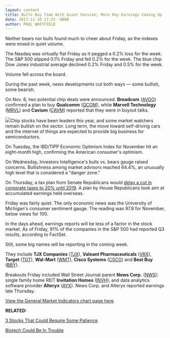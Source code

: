 ```yaml
---
layout: content
title: Bulls Buy Time With Quiet Session; More Key Earnings Coming Up
date: 2017-11-10 17:23 -0800
author: PAUL WHITFIELD
---
```






Neither bears nor bulls found much to cheer about Friday, as the indexes were mixed in quiet volume.




The Nasdaq was virtually flat Friday as it pegged a 0.2% loss for the week. The S&P 500 slipped 0.1% Friday and fell 0.2% for the week. The blue chip Dow Jones industrial average declined 0.2% Friday and 0.5% for the week.


Volume fell across the board.


During the past week, news developments cut both ways — some bullish, some bearish.


On Nov. 6, two potential chip deals were announced. **Broadcom** ([AVGO](https://research.investors.com/quote.aspx?symbol=AVGO)) confirmed a plan to buy **Qualcomm** ([QCOM](https://research.investors.com/quote.aspx?symbol=QCOM)), while **Marvell Technology** ([MRVL](https://research.investors.com/quote.aspx?symbol=MRVL)) and **Cavium** ([CAVM](https://research.investors.com/quote.aspx?symbol=CAVM)) reported that they were in buyout talks.


![](https://www.investors.com/wp-content/uploads/2017/11/MP111017-204x300.png)Chip stocks have been leaders this year, and some market watchers remain bullish on the sector. Long term, the move toward self-driving cars and the internet of things are expected to provide big business for semiconductors.


On Tuesday, the IBD/TIPP Economic Optimism Index for November hit an eight-month high, confirming the American consumer's optimism.


On Wednesday, Investors Intelligence's bulls vs. bears gauge raised concerns. Bullishness among market advisors reached 64.4%, an unusually high level that is considered a "danger zone."


On Thursday, a tax plan from Senate Republicans would [delay a cut in corporate taxes to 20% until 2019](https://www.investors.com/news/senate-gop-tax-bill-may-be-bad-news-for-investors-sp-500-slips/). A plan by House Republicans took aim at accumulated earnings held overseas.


Friday was fairly quiet. The only economic news was the University of Michigan's consumer sentiment gauge. The reading was 97.8 for November, below views for 100.


In the days ahead, earnings reports will be less of a factor in the stock market. As of Friday, 91% of the companies in the S&P 500 had reported Q3 results, according to FactSet.


Still, some big names will be reporting in the coming week.


They include **TJX Companies** ([TJX](https://research.investors.com/quote.aspx?symbol=TJX)), **Valeant Pharmaceuticals** ([VRX](https://research.investors.com/quote.aspx?symbol=VRX)), **Target** ([TGT](https://research.investors.com/quote.aspx?symbol=TGT)), **Wal-Mart** ([WMT](https://research.investors.com/quote.aspx?symbol=WMT)), **Cisco Systems** ([CSCO](https://research.investors.com/quote.aspx?symbol=CSCO)) and **Best Buy** ([BBY](https://research.investors.com/quote.aspx?symbol=BBY)).



Breakouts Friday included Wall Street Journal parent **News Corp.** ([NWS](https://research.investors.com/quote.aspx?symbol=NWS)); single family home REIT **Invitation Homes** ([INVH](https://research.investors.com/quote.aspx?symbol=INVH)); and data analytics software provider **Alteryx** ([AYX](https://research.investors.com/quote.aspx?symbol=AYX)). News Corp. and Alteryx reported earnings late Thursday.


[View the General Market Indicators chart page here](https://www.investors.com/wp-content/uploads/2017/11/GMI_111317.pdf).


**RELATED:**


[3 Stocks That Could Require Some Patience](https://www.investors.com/stock-lists/ibd-big-cap-20/3-stocks-that-could-require-some-patience/)


[Biotech Could Be In Trouble](https://www.investors.com/news/technology/this-biotech-just-rose-by-a-third-on-its-earnings-but-is-it-in-trouble/)




